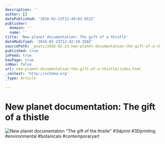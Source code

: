 ```yaml
---
description: ''
author: []
datePublished: '2016-02-23T12:49:03.851Z'
publisher:
  domain: ''
  name: ''
title: 'New planet documentation: The gift of a thistle'
dateModified: '2016-02-23T12:42:18.358Z'
sourcePath: _posts/2016-02-23-new-planet-documentation-the-gift-of-a-thistle.md
published: true
inFeed: true
hasPage: true
inNav: false
url: new-planet-documentation-the-gift-of-a-thistle/index.html
_context: 'http://schema.org'
_type: Article

---
```

# New planet documentation: The gift of a thistle
![New planet documentation "The gift of the thistle" &num;3dprint &num;3Dprinting &num;environmental &num;botanicals &num;contemporaryart](https://pbs.twimg.com/media/CZDsm7zUwAAbZvu.jpg:large)